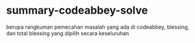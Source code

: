 # summary-codeabbey-solve
berupa rangkuman pemecahan masalah yang ada di codeabbey, blessing, dan total blessing yang dipilih secara keseluruhan 
